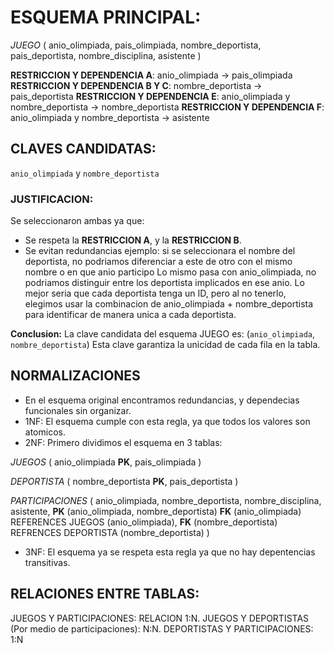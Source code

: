# ESQUEMA PRINCIPAL:
*JUEGO* (
    anio_olimpiada,
    pais_olimpiada,
    nombre_deportista,
    pais_deportista,
    nombre_disciplina,
    asistente
)

**RESTRICCION Y DEPENDENCIA A**: anio_olimpiada -> pais_olimpiada
**RESTRICCION Y DEPENDENCIA B Y C**: nombre_deportista -> pais_deportista
**RESTRICCION Y DEPENDENCIA E**: anio_olimpiada y nombre_deportista -> nombre_deportista
**RESTRICCION Y DEPENDENCIA F**: anio_olimpiada y nombre_deportista -> asistente


## CLAVES CANDIDATAS:
`anio_olimpiada` y `nombre_deportista`
### JUSTIFICACION: 
Se seleccionaron ambas ya que:
 - Se respeta la **RESTRICCION A**, y la **RESTRICCION B**.
 - Se evitan redundancias ejemplo: si se seleccionara el nombre del deportista, no podriamos diferenciar a este de otro con el mismo nombre o en que anio participo
 Lo mismo pasa con anio_olimpiada, no podriamos distinguir entre los deportista implicados en ese anio.
Lo mejor seria que cada deportista tenga un ID, pero al no tenerlo, elegimos usar la combinacion de anio_olimpiada + nombre_deportista para identificar de manera unica a cada deportista.

**Conclusion:**
La clave candidata del esquema JUEGO es:
(`anio_olimpiada`, `nombre_deportista`)
Esta clave garantiza la unicidad de cada fila en la tabla.


 ## NORMALIZACIONES
- En el esquema original encontramos redundancias, y dependecias funcionales sin organizar.
- 1NF: El esquema cumple con esta regla, ya que todos los valores son atomicos.
- 2NF: Primero dividimos el esquema en 3 tablas:

 *JUEGOS* (
    anio_olimpiada **PK**,
    pais_olimpiada
 )

 *DEPORTISTA* (
    nombre_deportista **PK**,
    pais_deportista
 )

 *PARTICIPACIONES* (
    anio_olimpiada,
    nombre_deportista,
    nombre_disciplina,
    asistente,
    **PK** (anio_olimpiada, nombre_deportista)
    **FK** (anio_olimpiada) REFERENCES JUEGOS (anio_olimpiada),
    **FK** (nombre_deportista) REFRENCES DEPORTISTA (nombre_deportista)
 )

- 3NF: El esquema ya se respeta esta regla ya que no hay depentencias transitivas.

## RELACIONES ENTRE TABLAS:
   JUEGOS Y PARTICIPACIONES: RELACION 1:N.
   JUEGOS Y DEPORTISTAS (Por medio de participaciones): N:N.
   DEPORTISTAS Y PARTICIPACIONES: 1:N


